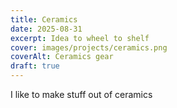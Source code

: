 ```yaml
---
title: Ceramics
date: 2025-08-31
excerpt: Idea to wheel to shelf
cover: images/projects/ceramics.png
coverAlt: Ceramics gear
draft: true
---
```

I like to make stuff out of ceramics